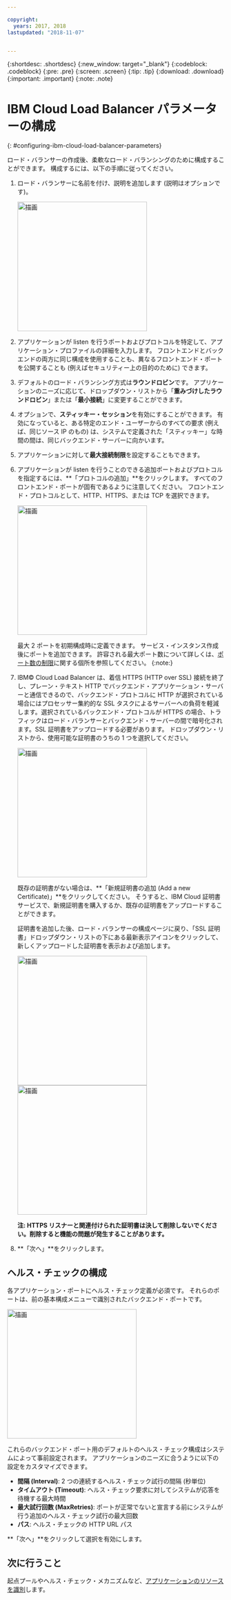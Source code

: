```yaml
---

copyright:
  years: 2017, 2018
lastupdated: "2018-11-07"


---
```


{:shortdesc: .shortdesc}
{:new_window: target="_blank"}
{:codeblock: .codeblock}
{:pre: .pre}
{:screen: .screen}
{:tip: .tip}
{:download: .download}
{:important: .important}
{:note: .note}

# IBM Cloud Load Balancer パラメーターの構成
{: #configuring-ibm-cloud-load-balancer-parameters}

ロード・バランサーの作成後、柔軟なロード・バランシングのために構成することができます。 構成するには、以下の手順に従ってください。

1. ロード・バランサーに名前を付け、説明を追加します (説明はオプションです)。

	<img src="images/lb-config-basic.png" alt="描画" style="width: 300px;"/>

2. アプリケーションが listen を行うポートおよびプロトコルを特定して、アプリケーション・プロファイルの詳細を入力します。 フロントエンドとバックエンドの両方に同じ構成を使用することも、異なるフロントエンド・ポートを公開することも (例えばセキュリティー上の目的のために) できます。

3. デフォルトのロード・バランシング方式は**ラウンドロビン**です。 アプリケーションのニーズに応じて、ドロップダウン・リストから「**重みづけしたラウンドロビン**」または「**最小接続**」に変更することができます。

4. オプションで、**スティッキー・セッション**を有効にすることができます。 有効になっていると、ある特定のエンド・ユーザーからのすべての要求 (例えば、同じソース IP のもの) は、システムで定義された「スティッキー」な時間の間は、同じバックエンド・サーバーに向かいます。

5. アプリケーションに対して**最大接続制限**を設定することもできます。

6. アプリケーションが listen を行うことのできる追加ポートおよびプロトコルを指定するには、**「プロトコルの追加」**をクリックします。 すべてのフロントエンド・ポートが固有であるように注意してください。 フロントエンド・プロトコルとして、HTTP、HTTPS、または TCP を選択できます。

	<img src="images/lb-add-protocol.png" alt="描画" style="width: 300px;"/>

	最大 2 ポートを初期構成時に定義できます。 サービス・インスタンス作成後にポートを追加できます。 許容される最大ポート数について詳しくは、[ポート数の制限](/docs/infrastructure/loadbalancer-service?topic=loadbalancer-service-faqs-for-ibm-cloud-load-balancer#what-s-the-maximum-number-of-virtual-ports-i-can-define-with-my-load-balancer-service-)に関する個所を参照してください。
{:note:}

7. IBM© Cloud Load Balancer は、着信 HTTPS (HTTP over SSL) 接続を終了し、プレーン・テキスト HTTP でバックエンド・アプリケーション・サーバーと通信できるので、バックエンド・プロトコルに HTTP が選択されている場合にはプロセッサー集約的な SSL タスクによるサーバーへの負荷を軽減します。選択されているバックエンド・プロトコルが HTTPS の場合、トラフィックはロード・バランサーとバックエンド・サーバーの間で暗号化されます。SSL 証明書をアップロードする必要があります。 ドロップダウン・リストから、使用可能な証明書のうちの 1 つを選択してください。  

	<img src="images/lb-ssl-cert.png" alt="描画" style="width: 300px;"/>

	既存の証明書がない場合は、**「新規証明書の追加 (Add a new Certificate)」**をクリックしてください。 そうすると、IBM Cloud 証明書サービスで、新規証明書を購入するか、既存の証明書をアップロードすることができます。 
	
	証明書を追加した後、ロード・バランサーの構成ページに戻り、「SSL 証明書」ドロップダウン・リストの下にある最新表示アイコンをクリックして、新しくアップロードした証明書を表示および追加します。

	<img src="images/order-ssl-cert.png" alt="描画" style="width: 300px;"/>

	<img src="images/refresh-cert.png" alt="描画" style="width: 300px;"/>

	**注: HTTPS リスナーと関連付けられた証明書は決して削除しないでください。削除すると機能の問題が発生することがあります。**

8. **「次へ」**をクリックします。

## ヘルス・チェックの構成
各アプリケーション・ポートにヘルス・チェック定義が必須です。 それらのポートは、前の基本構成メニューで識別されたバックエンド・ポートです。

<img src="images/config-health-check.png" alt="描画" style="width: 300px;"/>

これらのバックエンド・ポート用のデフォルトのヘルス・チェック構成はシステムによって事前設定されます。 アプリケーションのニーズに合うように以下の設定をカスタマイズできます。

* **間隔 (Interval)**: 2 つの連続するヘルス・チェック試行の間隔 (秒単位)
* **タイムアウト (Timeout)**: ヘルス・チェック要求に対してシステムが応答を待機する最大時間
* **最大試行回数 (MaxRetries)**: ポートが正常でないと宣言する前にシステムが行う追加のヘルス・チェック試行の最大回数
* **パス**: ヘルス・チェックの HTTP URL パス     

**「次へ」**をクリックして選択を有効にします。

## 次に行うこと
起点プールやヘルス・チェック・メカニズムなど、[アプリケーションのリソースを識別](/docs/infrastructure/loadbalancer-service?topic=loadbalancer-service-identifying-your-application-server-resources)します。
